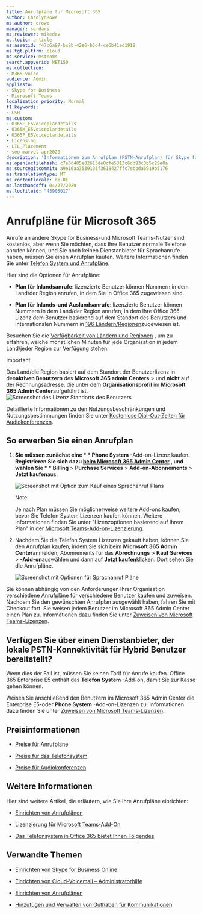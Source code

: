 ```yaml
---
title: Anrufpläne für Microsoft 365
author: CarolynRowe
ms.author: crowe
manager: serdars
ms.reviewer: mikedav
ms.topic: article
ms.assetid: f47c6a97-bc8b-42e6-b5d4-ce6b41ed1918
ms.tgt.pltfrm: cloud
ms.service: msteams
search.appverid: MET150
ms.collection:
- M365-voice
audience: Admin
appliesto:
- Skype for Business
- Microsoft Teams
localization_priority: Normal
f1.keywords:
- CSH
ms.custom:
- O365E_E5Voiceplandetails
- O365M_E5Voiceplandetails
- O365P_E5Voiceplandetails
- Licensing
- LIL_Placement
- seo-marvel-apr2020
description: 'Informationen zum Anrufplan (PSTN-Anrufplan) für Skype for Business-Optionen und zum Abrufen von Lizenzen für Ihre Organisation. '
ms.openlocfilehash: c7e3d405e82613de8cfe5313c6dd93c0b5c29e0a
ms.sourcegitcommit: a9e16aa3539103f3618427ffc7ebbda6919b5176
ms.translationtype: MT
ms.contentlocale: de-DE
ms.lasthandoff: 04/27/2020
ms.locfileid: "43905017"
---
```

# <a name="calling-plans-for-microsoft-365"></a>Anrufpläne für Microsoft 365

Anrufe an andere Skype for Business-und Microsoft Teams-Nutzer sind kostenlos, aber wenn Sie möchten, dass Ihre Benutzer normale Telefone anrufen können, und Sie noch keinen Dienstanbieter für Sprachanrufe haben, müssen Sie einen Anrufplan kaufen. Weitere Informationen finden Sie unter [Telefon System und Anrufpläne](calling-plan-landing-page.md).
  
Hier sind die Optionen für Anrufpläne:
  
- **Plan für Inlandsanrufe**: lizenzierte Benutzer können Nummern in dem Land/der Region anrufen, in dem Sie in Office 365 zugewiesen sind.
    
- **Plan für Inlands-und Auslandsanrufe**: lizenzierte Benutzer können Nummern in dem Land/der Region anrufen, in dem Ihre Office 365-Lizenz dem Benutzer basierend auf dem Standort des Benutzers und internationalen Nummern in [196 Ländern/Regionen](country-and-region-availability-for-audio-conferencing-and-calling-plans/users-can-make-outbound-calls-to-these-countries-and-regions.md)zugewiesen ist.
    
Besuchen Sie die [Verfügbarkeit von Ländern und Regionen](country-and-region-availability-for-audio-conferencing-and-calling-plans/country-and-region-availability-for-audio-conferencing-and-calling-plans.md) , um zu erfahren, welche monatlichen Minuten für jede Organisation in jedem Land/jeder Region zur Verfügung stehen.
  
> [!IMPORTANT]
> Das Land/die Region basiert auf dem Standort der Benutzerlizenz in den**aktiven Benutzern** des **Microsoft 365 admin Centers** > und **nicht** auf der Rechnungsadresse, die unter dem **Organisationsprofil** im **Microsoft 365 Admin Center**aufgeführt ist.   
![Screenshot des Lizenz Standorts des Benutzers](media/cc1e16d1-8a5e-43e0-99a3-dc991efdfbab.png)
  
Detaillierte Informationen zu den Nutzungsbeschränkungen und Nutzungsbestimmungen finden Sie unter [﻿Kostenlose Dial-Out-Zeiten für Audiokonferenzen](complimentary-dial-out-period.md).
  
## <a name="how-to-buy-a-calling-plan"></a>So erwerben Sie einen Anrufplan

1. <strong>Sie müssen zunächst eine * * Phone System</strong> -Add-on-Lizenz kaufen<strong>. Registrieren Sie sich dazu [beim Microsoft 365 Admin Center](https://portal.office.com/adminportal/home?add=sub&amp;adminportal=1#/catalog) , und wählen Sie * * Billing</strong> > **Purchase Services** > **Add-on-Abonnements** > **Jetzt kaufen**aus.
    
    ![Screenshot mit Option zum Kauf eines Sprachanruf Plans](media/5893fca0-292c-4cdf-9b43-c507a8b44b74.png)
  
    > [!NOTE]
    > Je nach Plan müssen Sie möglicherweise weitere Add-ons kaufen, bevor Sie Telefon System Lizenzen kaufen können. Weitere Informationen finden Sie unter "Lizenzoptionen basierend auf Ihrem Plan" in der [Microsoft Teams-Add-on-Lizenzierung](teams-add-on-licensing/microsoft-teams-add-on-licensing.md).
  
2. Nachdem Sie die Telefon System Lizenzen gekauft haben, können Sie den Anrufplan kaufen, indem Sie sich beim **Microsoft 365 Admin Center**anmelden, Abonnements für das **Abrechnungs** > **Kauf Services** > **-Add-on**auswählen und dann auf **Jetzt kaufen**klicken. Dort sehen Sie die Anrufpläne.
    
    ![Screenshot mit Optionen für Sprachanruf Pläne](media/ab2d6dce-56eb-4bbc-ac1a-430b0c065d18.png)
  
Sie können abhängig von den Anforderungen Ihrer Organisation verschiedene Anrufpläne für verschiedene Benutzer kaufen und zuweisen. Nachdem Sie den gewünschten Anrufplan ausgewählt haben, fahren Sie mit Checkout fort. Sie weisen jedem Benutzer im Microsoft 365 Admin Center einen Plan zu. Informationen dazu finden Sie unter [Zuweisen von Microsoft Teams-Lizenzen](assign-teams-licenses.md).
  
## <a name="do-you-have-a-service-provider-that-provides-on-premises-pstn-connectivity-for-hybrid-users"></a>Verfügen Sie über einen Dienstanbieter, der lokale PSTN-Konnektivität für Hybrid Benutzer bereitstellt?

Wenn dies der Fall ist, müssen Sie keinen Tarif für Anrufe kaufen. Office 365 Enterprise E5 enthält das **Telefon System** -Add-on, damit Sie zur Kasse gehen können.
  
Weisen Sie anschließend den Benutzern im Microsoft 365 Admin Center die Enterprise E5-oder **Phone System** -Add-on-Lizenzen zu. Informationen dazu finden Sie unter [Zuweisen von Microsoft Teams-Lizenzen](assign-teams-licenses.md).
  
## <a name="pricing-information"></a>Preisinformationen

- [Preise für Anrufpläne](https://go.microsoft.com/fwlink/?LinkId=799761)
    
- [Preise für das Telefonsystem](https://go.microsoft.com/fwlink/?linkid=799763)
    
- [Preise für Audiokonferenzen](https://go.microsoft.com/fwlink/?linkid=799762)
    
## <a name="for-more-information"></a>Weitere Informationen

Hier sind weitere Artikel, die erläutern, wie Sie Ihre Anrufpläne einrichten:
  
- [Einrichten von Anrufplänen](set-up-calling-plans.md)
    
- [Lizenzierung für Microsoft Teams-Add-On](teams-add-on-licensing/microsoft-teams-add-on-licensing.md)
    
- [Das Telefonsystem in Office 365 bietet Ihnen Folgendes](https://docs.microsoft.com/MicrosoftTeams/here-s-what-you-get-with-phone-system)
    
   
## <a name="related-topics"></a>Verwandte Themen

- [Einrichten von Skype for Business Online](/SkypeForBusiness/set-up-skype-for-business-online/set-up-skype-for-business-online)
    
- [Einrichten von Cloud-Voicemail – Administratorhilfe](set-up-phone-system-voicemail.md)
    
- [Einrichten von Anrufplänen](set-up-calling-plans.md)
    
- [Hinzufügen und Verwalten von Guthaben für Kommunikationen](add-funds-and-manage-communications-credits.md)
 
